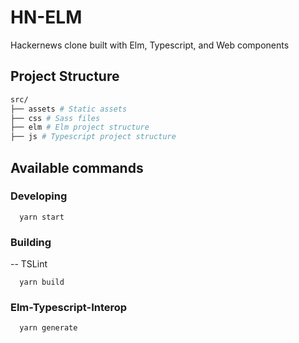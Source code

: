 # HN-ELM

Hackernews clone built with Elm, Typescript, and Web components

## Project Structure

```sh
src/
├── assets # Static assets
├── css # Sass files
├── elm # Elm project structure
├── js # Typescript project structure
```

## Available commands

### Developing

```shell
  yarn start
```

### Building

-- TSLint

```shell
  yarn build
```

### Elm-Typescript-Interop

```shell
  yarn generate
```
